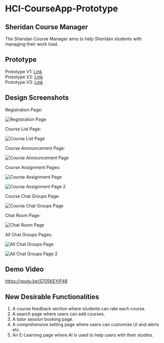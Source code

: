 # HCI-CourseApp-Prototype

## Sheridan Course Manager
The Sheridan Course Manager aims to help Sheridan students with managing their work load.

## Prototype
Prototype V1: [Link](https://www.figma.com/proto/V8rLaVNHlWCELHEAJo8zD0/HCI-Assignment-1?page-id=0%3A1&node-id=1-4&viewport=557%2C285%2C0.36&t=e1O4XI9rcGSgdoUq-1&scaling=scale-down&content-scaling=fixed&starting-point-node-id=1%3A4)\
Prototype V2: [Link](https://www.figma.com/proto/S4n3hw0AavM80CWlwKqwaX/HCI-Assignment-3?page-id=0%3A1&node-id=5-350&p=f&viewport=358%2C-242%2C0.53&t=JNIvyW48KAfiULJF-1&scaling=min-zoom&content-scaling=fixed&starting-point-node-id=5%3A350)\
Prototype V3: [Link](https://www.figma.com/proto/S4n3hw0AavM80CWlwKqwaX/HCI-Assignment-3?page-id=0%3A1&node-id=5-350&p=f&viewport=311%2C217%2C0.21&t=9Ncz0Vnkanp3OrHi-1&scaling=min-zoom&content-scaling=fixed&starting-point-node-id=5%3A350)

## Design Screenshots
Registration Page:

![Registration Page](https://github.com/user-attachments/assets/fa7c6162-de1d-4f56-badf-09a59bd59278)

Course List Page:

![Course List Page](https://github.com/user-attachments/assets/4759c8a9-eeab-4a99-aa7a-b72c707645a9)

Course Announcement Page:

![Course Announcement Page](https://github.com/user-attachments/assets/d5ac06b8-5873-4dfa-9fe1-0a634ba59c11)

Course Assignment Pages:

![Course Assignment Page](https://github.com/user-attachments/assets/ac870ac1-dd37-48db-8954-cc816fc97eac)

![Course Assignment Page 2](https://github.com/user-attachments/assets/7cd3756d-1b1c-487f-a747-d9ecb55c3893)

Course Chat Groups Page:

![Course Chat Groups Page](https://github.com/user-attachments/assets/daccf48b-e563-4888-b8d8-0ebdc02f47d4)

Chat Room Page:

![Chat Room Page](https://github.com/user-attachments/assets/d0e6ab71-0962-4dad-bc9d-944106d02592)

All Chat Groups Pages:

![All Chat Groups Page](https://github.com/user-attachments/assets/a6a8dca1-3896-4910-a599-9070467cabd3)

![All Chat Groups Page 2](https://github.com/user-attachments/assets/36cdf0ae-a79e-4564-bb95-3b92706dee15)


## Demo Video
https://youtu.be/S705KEYjP48

## New Desirable Functionalities
1. A course feedback section where students can rate each course.
2. A search page where users can add courses.
3. A tutor session booking page.
4. A comprehensive setting page where users can customize UI and alerts etc.
5. An E-Learning page where AI is used to help users with their studies.
